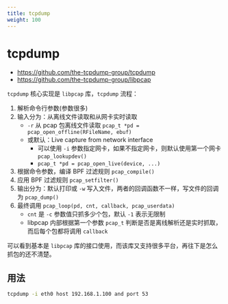 ```yaml
---
title: tcpdump
weight: 100
---
```


# tcpdump

- https://github.com/the-tcpdump-group/tcpdump
- https://github.com/the-tcpdump-group/libpcap

`tcpdump` 核心实现是 `libpcap` 库，`tcpdump` 流程：
1. 解析命令行参数(参数很多)
2. 输入分为：从离线文件读取和从网卡实时读取
    - `-r` 从 pcap 包离线文件读取 `pcap_t *pd = pcap_open_offline(RFileName, ebuf)`
    - 或默认：Live capture from network interface
      - 可以使用 `-i` 参数指定网卡，如果不指定网卡，则默认使用第一个网卡 `pcap_lookupdev()`
      - `pcap_t *pd = pcap_open_live(device, ...)`
3. 根据命令参数，编译 BPF 过滤规则 `pcap_compile()`
4. 应用 BPF 过滤规则 `pcap_setfilter()`
5. 输出分为：默认打印或 `-w` 写入文件，两者的回调函数不一样，写文件的回调为 `pcap_dump()`
6. 最终调用 `pcap_loop(pd, cnt, callback, pcap_userdata)`
    - `cnt` 是 `-c` 参数值只抓多少个包，默认 `-1` 表示无限制
    - libpcap 内部根据第一个参数 `pcap_t` 判断是否是离线解析还是实时抓取，而后每个包都将调用 `callback`

可以看到基本是 `libpcap` 库的接口使用，而该库又支持很多平台，再往下是怎么抓包的还不清楚。

## 用法

```sh
tcpdump -i eth0 host 192.168.1.100 and port 53
```
